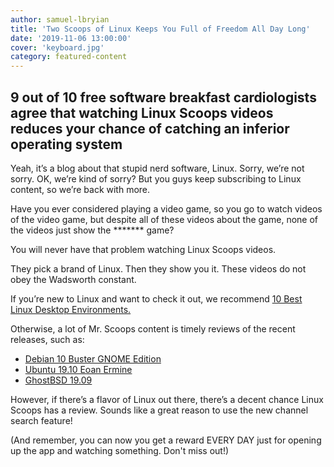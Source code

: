 ```yaml
---
author: samuel-lbryian
title: 'Two Scoops of Linux Keeps You Full of Freedom All Day Long'
date: '2019-11-06 13:00:00'
cover: 'keyboard.jpg'
category: featured-content
---
```


## 9 out of 10 free software breakfast cardiologists agree that watching Linux Scoops videos reduces your chance of catching an inferior operating system

Yeah, it’s a blog about that stupid nerd software, Linux. Sorry, we’re not sorry. OK, we’re kind of sorry? But you guys keep subscribing to Linux content, so we’re back with more.

Have you ever considered playing a video game, so you go to watch videos of the video game, but despite all of these videos about the game, none of the videos just show the ******* game?

You will never have that problem watching Linux Scoops videos. 

They pick a brand of Linux. Then they show you it. These videos do not obey the Wadsworth constant.

If you’re new to Linux and want to check it out, we recommend [10 Best Linux Desktop Environments.](https://beta.lbry.tv/@linuxscoop:1/10-best-linux-desktop-environments:2)

Otherwise, a lot of Mr. Scoops content is timely reviews of the recent releases, such as:

- [Debian 10 Buster GNOME Edition](https://beta.lbry.tv/@linuxscoop:1/debian-10-buster-gnome-edition-features:4)
- [Ubuntu 19.10 Eoan Ermine](https://beta.lbry.tv/@linuxscoop:1/ubuntu-19-10-eoan-ermine-see-what-s-new:3)
- [GhostBSD 19.09](https://beta.lbry.tv/@linuxscoop:1/ghostbsd-19-09-based-on-freebsd-12-0:9)

However, if there’s a flavor of Linux out there, there’s a decent chance Linux Scoops has a review. Sounds like a great reason to use the new channel search feature!

(And remember, you can now you get a reward EVERY DAY just for opening up the app and watching something. Don't miss out!)
